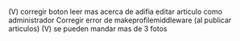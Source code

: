 (V) corregir boton leer mas acerca de adifia
editar articulo como administrador
Corregir error de makeprofilemiddleware (al publicar articulos)
(V) se pueden mandar mas de 3 fotos